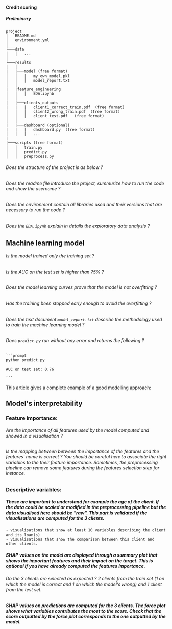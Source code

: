 #### Credit scoring

##### Preliminary

```
project
│   README.md
│   environment.yml
│
└───data
│   │   ...
│
└───results
│   │
|   |───model (free format)
│   │   │   my_own_model.pkl
│   │   │   model_report.txt
│   │
|   |feature_engineering
│   │   │   EDA.ipynb
│   │
|   |───clients_outputs
|   |   |   client1_correct_train.pdf  (free format)
│   │   │   client2_wrong_train.pdf  (free format)
│   │   │   client_test.pdf   (free format)
│   │
|   |───dashboard (optional)
|   |   |   dashboard.py  (free format)
│   │   │   ...
|
|───scripts (free format)
│   │   train.py
│   │   predict.py
│   │   preprocess.py
```

###### Does the structure of the project is as below ?

###### Does the readme file introduce the project, summurize how to run the code and show the username ?

###### Does the environment contain all libraries used and their versions that are necessary to run the code ?

###### Does the `EDA.ipynb` explain in details the exploratory data analysis ?

## Machine learning model

###### Is the model trained only the training set ?

###### Is the AUC on the test set is higher than 75% ?

###### Does the model learning curves prove that the model is not overfitting ?

###### Has the training been stopped early enough to avoid the overfitting ?

###### Does the text document `model_report.txt` describe the methodology used to train the machine learning model ?

###### Does `predict.py` run without any error and returns the following ?

    ```prompt
    python predict.py

    AUC on test set: 0.76

    ```

This [article](https://medium.com/thecyphy/home-credit-default-risk-part-2-84b58c1ab9d5) gives a complete example of a good modelling approach:

## Model's interpretability

### Feature importance:

###### Are the importance of all features used by the model computed and showed in a visualisation ?

###### Is the mapping between between the importance of the features and the features' name is correct ? You should be careful here to associate the right variables to the their feature importance. Sometimes, the preprocessing pipeline can remove some features during the features selection step for instance.

### Descriptive variables:

##### These are important to understand for example the age of the client. If the data could be scaled or modified in the preprocessing pipeline but the data visualised here should be "raw". This part is validated if the visualisations are computed for the 3 clients.

    - visualisations that show at least 10 variables describing the client and its loan(s)
    - visualisations that show the comparison between this client and other clients.

##### SHAP values on the model are displayed through a summary plot that shows the important features and their impact on the target. This is optional if you have already computed the features importance.

###### Do the 3 clients are selected as expected ? 2 clients from the train set (1 on which the model is correct and 1 on which the model's wrong) and 1 client from the test set.

##### SHAP values on predictions are computed for the 3 clients. The force plot shows what variables contributes the most to the score. **Check that the score outputted by the force plot corresponds to the one outputted by the model.**
